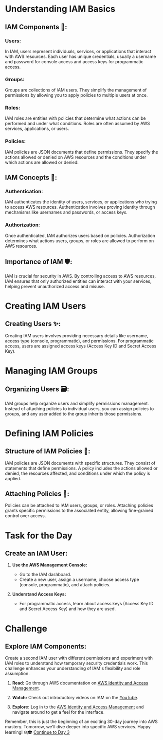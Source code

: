 # Understanding IAM Basics

## IAM Components 🧩:

### Users:
In IAM, users represent individuals, services, or applications that interact with AWS resources. Each user has unique credentials, usually a username and password for console access and access keys for programmatic access.

### Groups:
Groups are collections of IAM users. They simplify the management of permissions by allowing you to apply policies to multiple users at once.

### Roles:
IAM roles are entities with policies that determine what actions can be performed and under what conditions. Roles are often assumed by AWS services, applications, or users.

### Policies:
IAM policies are JSON documents that define permissions. They specify the actions allowed or denied on AWS resources and the conditions under which actions are allowed or denied.

## IAM Concepts 🔐:

### Authentication:
IAM authenticates the identity of users, services, or applications who trying to access AWS resources. Authentication involves proving identity through mechanisms like usernames and passwords, or access keys.

### Authorization:
Once authenticated, IAM authorizes users based on policies. Authorization determines what actions users, groups, or roles are allowed to perform on AWS resources.

## Importance of IAM 🛡️:
IAM is crucial for security in AWS. By controlling access to AWS resources, IAM ensures that only authorized entities can interact with your services, helping prevent unauthorized access and misuse.

# Creating IAM Users

## Creating Users ✨:

Creating IAM users involves providing necessary details like username, access type (console, programmatic), and permissions. For programmatic access, users are assigned access keys (Access Key ID and Secret Access Key).

# Managing IAM Groups

## Organizing Users 🗃️:

IAM groups help organize users and simplify permissions management. Instead of attaching policies to individual users, you can assign policies to groups, and any user added to the group inherits those permissions.

# Defining IAM Policies

## Structure of IAM Policies 📜:

IAM policies are JSON documents with specific structures. They consist of statements that define permissions. A policy includes the actions allowed or denied, the resources affected, and conditions under which the policy is applied.

## Attaching Policies 📎:

Policies can be attached to IAM users, groups, or roles. Attaching policies grants specific permissions to the associated entity, allowing fine-grained control over access.

# Task for the Day

## Create an IAM User:

1. **Use the AWS Management Console:**
   - Go to the IAM dashboard.
   - Create a new user, assign a username, choose access type (console, programmatic), and attach policies.

2. **Understand Access Keys:**
   - For programmatic access, learn about access keys (Access Key ID and Secret Access Key) and how they are used.

# Challenge

## Explore IAM Components:

Create a second IAM user with different permissions and experiment with IAM roles to understand how temporary security credentials work. This challenge enhances your understanding of IAM's flexibility and role assumption.

1. **Read:** Go through AWS documentation on [AWS Identity and Access Management](https://docs.aws.amazon.com/IAM/latest/UserGuide/introduction.html).

2. **Watch:** Check out introductory videos on IAM on the [YouTube](https://youtu.be/mCLYcsJ0GXQ?si=dybUHsnl9iipofgN).

3. **Explore:** Log in to the [AWS Identity and Access Management](https://docs.aws.amazon.com/IAM/latest/UserGuide/introduction.html) and navigate around to get a feel for the interface.

Remember, this is just the beginning of an exciting 30-day journey into AWS mastery. Tomorrow, we'll dive deeper into specific AWS services. Happy learning! 🌐🎓
[Continue to Day 3](../Day03/README.md)
